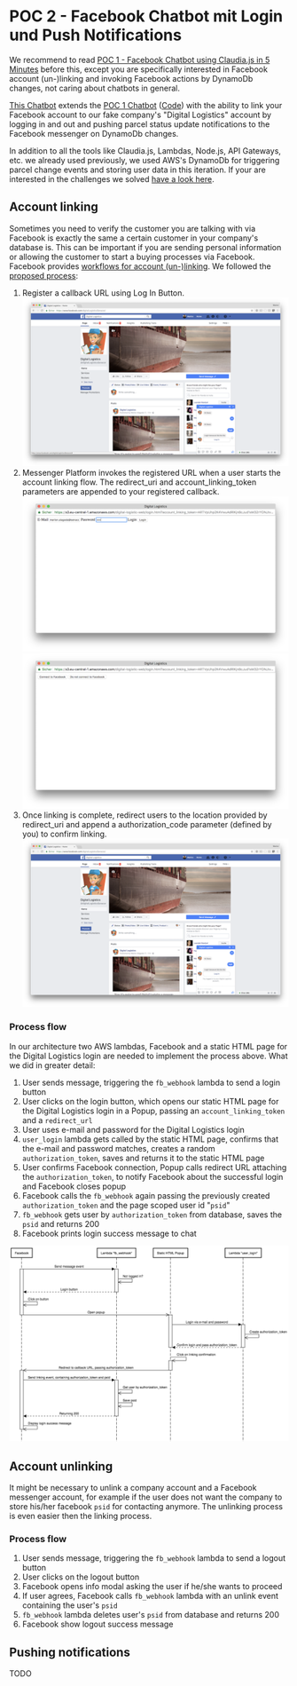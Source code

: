 # POC 2 - Facebook Chatbot mit Login und Push Notifications

We recommend to read [POC 1 - Facebook Chatbot using Claudia.js in 5 Minutes](./../facebook_chatbot_with_claudia_js_in_five_minutes) before this, except you are specifically interested in Facebook account (un-)linking and invoking Facebook actions by DynamoDb changes, not caring about chatbots in general.

[This Chatbot](./../digital_logistics_02) extends the [POC 1 Chatbot](./../facebook_chatbot_with_claudia_js_in_five_minutes) ([Code](./../digital_logistics_01)) with the ability to link your Facebook account to our fake company's "Digital Logistics" account by logging in and out and pushing parcel status update notifications to the Facebook messenger on DynamoDb changes.

In addition to all the tools like Claudia.js, Lambdas, Node.js, API Gateways, etc. we already used previously, we used AWS's DynamoDb for triggering parcel change events and storing user data in this iteration. If your are interested in the challenges we solved [have a look here](./../dynamoDb).

## Account linking

Sometimes you need to verify the customer you are talking with via Facebook is exactly the same a certain customer in your company's database is. This can be important if you are sending personal information or allowing the customer to start a buying processes via Facebook.
Facebook provides [workflows for account (un-)linking](https://developers.facebook.com/docs/messenger-platform/identity/account-linking). We followed the [proposed process](https://developers.facebook.com/docs/messenger-platform/identity/account-linking#linking_process):

1. Register a callback URL using Log In Button.
![Login Button](./login_button.png)
2. Messenger Platform invokes the registered URL when a user starts the account linking flow. The redirect_uri and account_linking_token parameters are appended to your registered callback.
![Digital Logistics Login](./dl_login.png)
![Link Facebook and Company](./link.png)
3. Once linking is complete, redirect users to the location provided by redirect_uri and append a authorization_code parameter (defined by you) to confirm linking.
![Facebook linking notification](./logged_in.png)

### Process flow

In our architecture two AWS lambdas, Facebook and a static HTML page for the Digital Logistics login are needed to implement the process above. What we did in greater detail:

1. User sends message, triggering the `fb_webhook` lambda to send a login button
2. User clicks on the login button, which opens our static HTML page for the Digital Logistics login in a Popup, passing an `account_linking_token` and a `redirect_url`
3. User uses e-mail and password for the Digital Logistics login
4. `user_login` lambda gets called by the static HTML page, confirms that the e-mail and password matches, creates a random `authorization_token`, saves and returns it to the static HTML page
5. User confirms Facebook connection, Popup calls redirect URL attaching the `authorization_token`, to notify Facebook about the successful login and Facebook closes popup
6. Facebook calls the `fb_webhook` again passing the previously created `authorization_token` and the page scoped user id "`psid`"
7. `fb_webhook` gets user by `authorization_token` from database, saves the `psid` and returns 200
8. Facebook prints login success message to chat

![Facebook Link Sequence Diagram](./sq_diagram.png)

## Account unlinking

It might be necessary to unlink a company account and a Facebook messenger account, for example if the user does not want the company to store his/her facebook `psid` for contacting anymore. The unlinking process is even easier then the linking process.

### Process flow

1. User sends message, triggering the `fb_webhook` lambda to send a logout button
2. User clicks on the logout button
3. Facebook opens info modal asking the user if he/she wants to proceed
4. If user agrees, Facebook calls `fb_webhook` lambda with an unlink event containing the user's `psid`
5. `fb_webhook` lambda deletes user's `psid` from database and returns 200
6. Facebook show logout success message

## Pushing notifications

TODO
